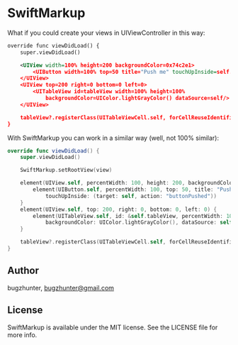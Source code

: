 # SwiftMarkup

What if you could create your views in UIViewController in this way:
```xml
override func viewDidLoad() {
    super.viewDidLoad()

    <UIView width=100% height=200 backgroundColor=0x74c2e1>
        <UIButton width=100% top=50 title="Push me" touchUpInside=self.buttonPushed/>
    </UIView>
    <UIView top=200 right=0 bottom=0 left=0>
        <UITableView id=tableView width=100% height=100% 
            backgroundColor=UIColor.lightGrayColor() dataSource=self/>
    </UIView>

    tableView?.registerClass(UITableViewCell.self, forCellReuseIdentifier: "defaultCell")
}
```

With SwiftMarkup you can work in a similar way (well, not 100% similar):
```swift
override func viewDidLoad() {
    super.viewDidLoad()

    SwiftMarkup.setRootView(view)

    element(UIView.self, percentWidth: 100, height: 200, backgroundColorRGB: 0x74c2e1) {
        element(UIButton.self, percentWidth: 100, top: 50, title: "Push me",
            touchUpInside: (target: self, action: "buttonPushed"))
    }
    element(UIView.self, top: 200, right: 0, bottom: 0, left: 0) {
        element(UITableView.self, id: &self.tableView, percentWidth: 100, percentHeight: 100, 
            backgroundColor: UIColor.lightGrayColor(), dataSource: self)
    }

    tableView?.registerClass(UITableViewCell.self, forCellReuseIdentifier: "defaultCell")
}
```

## Author

bugzhunter, bugzhunter@gmail.com

## License

SwiftMarkup is available under the MIT license. See the LICENSE file for more info.
